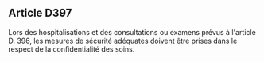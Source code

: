 Article D397
----
Lors des hospitalisations et des consultations ou examens prévus à l'article D.
396, les mesures de sécurité adéquates doivent être prises dans le respect de la
confidentialité des soins.
